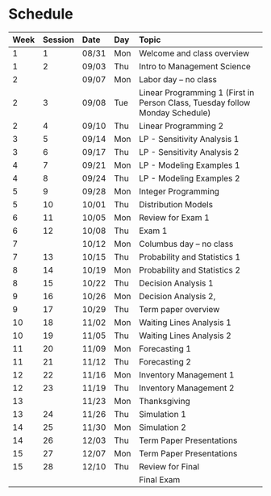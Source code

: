 Schedule
============================

| Week   | Session   | Date   | Day   | Topic                                                                        |
|:-------|:----------|:-------|:------|:-----------------------------------------------------------------------------|
| 1      | 1         | 08/31  | Mon   | Welcome and class overview                                                   |
| 1      | 2         | 09/03  | Thu   | Intro to Management Science                                                  |
| 2      |           | 09/07  | Mon   | Labor day – no class                                                         |
| 2      | 3         | 09/08  | Tue   | Linear Programming 1 (First in Person Class, Tuesday follow Monday Schedule) |
| 2      | 4         | 09/10  | Thu   | Linear Programming 2                                                         |
| 3      | 5         | 09/14  | Mon   | LP - Sensitivity Analysis 1                                                  |
| 3      | 6         | 09/17  | Thu   | LP - Sensitivity Analysis 2                                                  |
| 4      | 7         | 09/21  | Mon   | LP - Modeling Examples 1                                                     |
| 4      | 8         | 09/24  | Thu   | LP - Modeling Examples 2                                                     |
| 5      | 9         | 09/28  | Mon   | Integer Programming                                                          |
| 5      | 10        | 10/01  | Thu   | Distribution Models                                                          |
| 6      | 11        | 10/05  | Mon   | Review for Exam 1                                                            |
| 6      | 12        | 10/08  | Thu   | Exam 1                                                                       |
| 7      |           | 10/12  | Mon   | Columbus day – no class                                                      |
| 7      | 13        | 10/15  | Thu   | Probability and Statistics 1                                                 |
| 8      | 14        | 10/19  | Mon   | Probability and Statistics 2                                                 |
| 8      | 15        | 10/22  | Thu   | Decision Analysis 1                                                          |
| 9      | 16        | 10/26  | Mon   | Decision Analysis 2,                                                         |
| 9      | 17        | 10/29  | Thu   | Term paper overview                                                          |
| 10     | 18        | 11/02  | Mon   | Waiting Lines Analysis 1                                                     |
| 10     | 19        | 11/05  | Thu   | Waiting Lines Analysis 2                                                     |
| 11     | 20        | 11/09  | Mon   | Forecasting 1                                                                |
| 11     | 21        | 11/12  | Thu   | Forecasting 2                                                                |
| 12     | 22        | 11/16  | Mon   | Inventory Management 1                                                       |
| 12     | 23        | 11/19  | Thu   | Inventory Management 2                                                       |
| 13     |           | 11/23  | Mon   | Thanksgiving                                                                 |
| 13     | 24        | 11/26  | Thu   | Simulation 1                                                                 |
| 14     | 25        | 11/30  | Mon   | Simulation 2                                                                 |
| 14     | 26        | 12/03  | Thu   | Term Paper Presentations                                                     |
| 15     | 27        | 12/07  | Mon   | Term Paper Presentations                                                     |
| 15     | 28        | 12/10  | Thu   | Review for Final                                                             |
|        |           |        |       | Final Exam                                                                   |